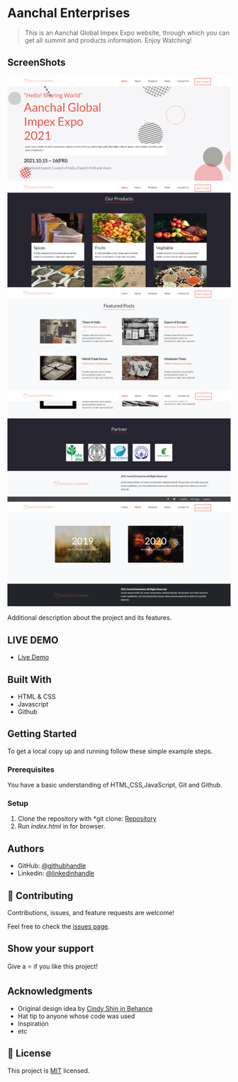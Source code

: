 # Aanchal Enterprises

> This is an Aanchal Global Impex Expo website, through which you can get all summit and products information. Enjoy Watching!


## ScreenShots
![screenshot](./images/screenshot1.PNG)
![screenshot](./images/screenshot2.PNG)
![screenshot](./images/screenshot3.PNG)
![screenshot](./images/screenshot4.PNG)
![screenshot](./images/screenshot5.PNG)

Additional description about the project and its features.


## LIVE DEMO

- [Live Demo](https://hector096.github.io/Conference-App/)

## Built With

- HTML & CSS
- Javascript
- Github



## Getting Started

To get a local copy up and running follow these simple example steps.

### Prerequisites

You have a basic understanding of HTML,CSS,JavaScript, Git and Github. 

### Setup

1. Clone the repository with *git clone: [Repository](https://github.com/Hector096/Conference-App)  
2. Run *index.html* in for browser.


## Authors

- GitHub: [@githubhandle](https://github.com/Hector096)
- Linkedin: [@linkedinhandle](https://www.linkedin.com/in/vishal-verma-9191b8126/)



## 🤝 Contributing

Contributions, issues, and feature requests are welcome!

Feel free to check the [issues page](https://github.com/Hector096/Conference-App/issues).

## Show your support

Give a ⭐️ if you like this project!

## Acknowledgments

- Original design idea by [Cindy Shin in Behance](https://www.behance.net/adagio07)
- Hat tip to anyone whose code was used
- Inspiration
- etc

## 📝 License

This project is [MIT](./MIT.md) licensed.